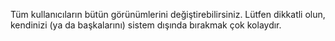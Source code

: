 Tüm kullanıcıların bütün görünümlerini değiştirebilirsiniz. Lütfen dikkatli olun, kendinizi (ya da başkalarını) sistem dışında bırakmak çok kolaydır.